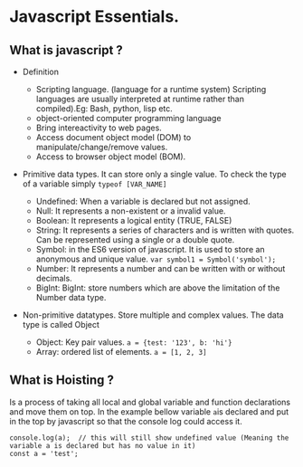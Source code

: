  # Javascript Essentials.
 
 
## What is javascript ?
- Definition 
  - Scripting language. (language for a runtime system) Scripting languages are usually interpreted at runtime rather than compiled).Eg: Bash, python, lisp etc.
  - object-oriented computer programming language
  - Bring intereactivity to web pages.
  - Access document object model (DOM) to manipulate/change/remove values.
  - Access to browser object model (BOM).
  
- Primitive data types. It can store only a single value. To check the type of a variable simply `typeof [VAR_NAME]`
  - Undefined: When a variable is declared but not assigned.
  - Null: It represents a non-existent or a invalid value.
  - Boolean: It represents a logical entity (TRUE, FALSE)
  - String: It represents a series of characters and is written with quotes. Can be represented using a single or a double quote.
  - Symbol: in the ES6 version of javascript. It is used to store an anonymous and unique value. `var symbol1 = Symbol('symbol');`
  - Number: It represents a number and can be written with or without decimals.
  - BigInt: BigInt: store numbers which are above the limitation of the Number data type. 

- Non-primitive datatypes. Store multiple and complex values. The data type is called Object
  - Object: Key pair values. `a = {test: '123', b: 'hi'} `
  - Array: ordered list of elements. `a = [1, 2, 3]`

## What is Hoisting ? 
Is a process of taking all local and global variable and function declarations and move them on top.
In the example bellow variable `a`is declared and put in the top by javascript so that the console log could access it.
```
console.log(a);  // this will still show undefined value (Meaning the variable a is declared but has no value in it)
const a = 'test';
```

